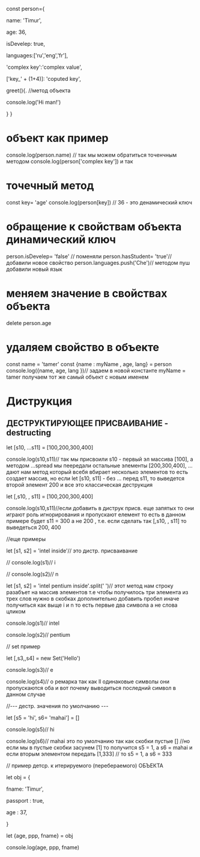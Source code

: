 const person={

name: 'Timur',

age: 36,

isDevelep: true,

languages:['ru','eng','fr'],

'complex key':'complex value',

['key_' + (1+4)]: 'coputed key',

greet(){.   //метод объекта

console.log('Hi man!')

}
}
# объект как пример 



console.log(person.name) //  так мы можем обратиться точенчным методом
console.log(person['complex key']) и так 
# точечный метод
   


const key= 'age'
console.log(person[key]) // 36 - это денамический ключ
# обращение к свойствам объекта динамический ключ



person.isDevelep= 'false' // поменяли
person.hasStudent= 'true'// добавили новое свойство
person.languages.push('Che')// методом пуш добавили новый язык 
# меняем значение в свойствах объекта



delete person.age
# удаляем свойство в объекте




const name = 'tamer' 
const {name : myName , age, lang} = person 
console.log({name, age, lang })// задаем в новой константе myName = tamer получаем тот же самый объект с новым именем
# Диструкция



## ДEСТРУКТИРУЮЩЕЕ ПРИСВАИВАНИЕ - destructing
let [s10, ...s11] = [100,200,300,400]

 console.log(s10,s11)// так мы присвоили s10 - первый эл массива [100], а методом ...spread мы пеередали остальные элементы [200,300,400], ... дают нам метод который всебя вбирает несколько элементов то есть создает массив, но если let [s10, s11] - без ... перед s11, то выведется второй элемент 200 и все это классическая дeструкция


let [,s10, , s11] = [100,200,300,400]

console.log(s10,s11)//если добавить в диструк присв. еще запятых то они играют роль игнорирования и пропускают елемент то есть в данном примере будет s11 = 300 а не 200 , т.е. если сделать так [,s10, , s11] то выведеться 200, 400

  

//еще примеры

let [s1, s2] = 'intel inside'// это дистр. присваивание

// console.log(s1)// i

// console.log(s2)// n

  

let [s1, s2] = 'intel pentium inside'.split(' ')// этот метод нам строку разабъет на массив элементов т.е чтобы получилось три элемента из трех слов нужно в скобках дополнительно добавить пробел иначе получиться как выще i и n то есть первые два символа а не слова цликом

console.log(s1)// intel

console.log(s2)// pentium

  

// set пример

  

let [,s3,,s4] = new Set('Hello')

console.log(s3)// e

console.log(s4)// o ремарка так как ll одинаковые символы они пропускаются оба и вот почему выводиться последний символ в данном случае

  
  

//--- дестр. значения по умолчанию ---

let [s5 = 'hi', s6= 'mahai'] = []

console.log(s5)// hi

console.log(s6)// mahai это по умолчанию так как скобки пустые [] //но если мы в пустые скобки засунем [1] то получится s5 = 1, а s6 = mahai и если вторым элементом передать [1,333] // то s5 = 1, а s6 = 333

  

// пример детср. к итерируемого (перебераемого) ОБЪЕКТА

let obj = {

fname: 'Timur',

passport : true,

age : 37,

}

  

let {age, ppp, fname} = obj

console.log(age, ppp, fname)
# 

#
